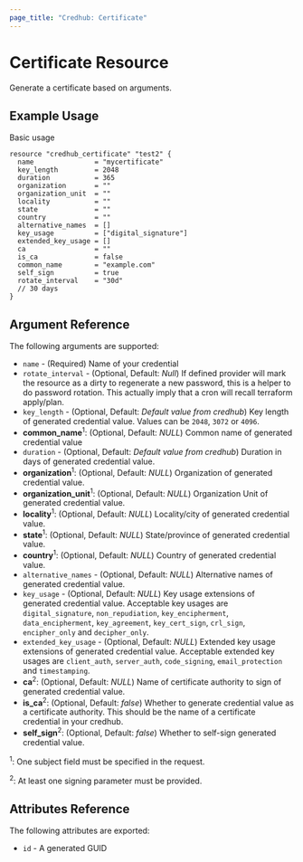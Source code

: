 ```yaml
---
page_title: "Credhub: Certificate"
---
```


# Certificate Resource

Generate a certificate based on arguments.

## Example Usage

Basic usage

```hcl
resource "credhub_certificate" "test2" {
  name               = "mycertificate"
  key_length         = 2048
  duration           = 365
  organization       = ""
  organization_unit  = ""
  locality           = ""
  state              = ""
  country            = ""
  alternative_names  = []
  key_usage          = ["digital_signature"]
  extended_key_usage = []
  ca                 = ""
  is_ca              = false
  common_name        = "example.com"
  self_sign          = true
  rotate_interval    = "30d"
  // 30 days
}
```

## Argument Reference

The following arguments are supported:

- `name` - (Required) Name of your credential
- `rotate_interval` - (Optional, Default: *Null*) If defined provider will mark the resource as a dirty to regenerate a new password, this is a helper to do password rotation. This actually imply that a cron will recall terraform apply/plan.
- `key_length` - (Optional, Default: *Default value from credhub*) Key length of generated credential value. Values can be `2048`, `3072` or `4096`.
- **common_name**<sup>1</sup>: (Optional, Default: *NULL*) Common name of generated credential value
- `duration` - (Optional, Default: *Default value from credhub*) Duration in days of generated credential value.
- **organization**<sup>1</sup>: (Optional, Default: *NULL*) Organization of generated credential value.
- **organization_unit**<sup>1</sup>: (Optional, Default: *NULL*) Organization Unit of generated credential value.
- **locality**<sup>1</sup>: (Optional, Default: *NULL*) Locality/city of generated credential value.
- **state**<sup>1</sup>: (Optional, Default: *NULL*) State/province of generated credential value.
- **country**<sup>1</sup>: (Optional, Default: *NULL*) Country of generated credential value.
- `alternative_names` - (Optional, Default: *NULL*) Alternative names of generated credential value.
- `key_usage` - (Optional, Default: *NULL*) Key usage extensions of generated credential value. Acceptable key usages are `digital_signature`, `non_repudiation`, `key_encipherment`, `data_encipherment`, `key_agreement`, `key_cert_sign`, `crl_sign`, `encipher_only` and `decipher_only`.
- `extended_key_usage` - (Optional, Default: *NULL*) Extended key usage extensions of generated credential value. Acceptable extended key usages are `client_auth`, `server_auth`, `code_signing`, `email_protection` and `timestamping`.
- **ca**<sup>2</sup>: (Optional, Default: *NULL*) Name of certificate authority to sign of generated credential value.
- **is_ca**<sup>2</sup>: (Optional, Default: *false*) Whether to generate credential value as a certificate authority. This should be the name of a certificate credential in your credhub.
- **self_sign**<sup>2</sup>: (Optional, Default: *false*) Whether to self-sign generated credential value.

<sup>1</sup>: One subject field must be specified in the request.

<sup>2</sup>: At least one signing parameter must be provided.

## Attributes Reference

The following attributes are exported:

* `id` - A generated GUID
